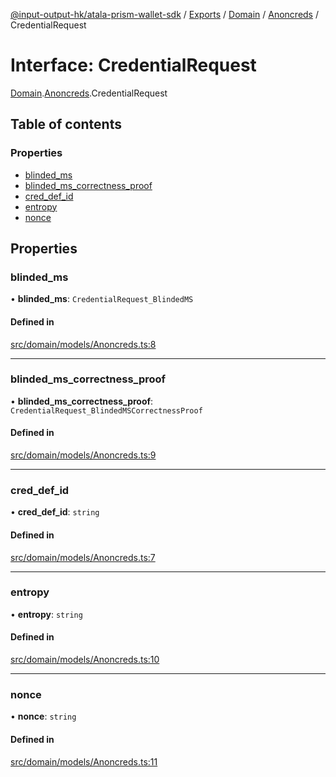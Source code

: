 [@input-output-hk/atala-prism-wallet-sdk](../README.md) / [Exports](../modules.md) / [Domain](../modules/Domain.md) / [Anoncreds](../modules/Domain.Anoncreds.md) / CredentialRequest

# Interface: CredentialRequest

[Domain](../modules/Domain.md).[Anoncreds](../modules/Domain.Anoncreds.md).CredentialRequest

## Table of contents

### Properties

- [blinded\_ms](Domain.Anoncreds.CredentialRequest.md#blinded_ms)
- [blinded\_ms\_correctness\_proof](Domain.Anoncreds.CredentialRequest.md#blinded_ms_correctness_proof)
- [cred\_def\_id](Domain.Anoncreds.CredentialRequest.md#cred_def_id)
- [entropy](Domain.Anoncreds.CredentialRequest.md#entropy)
- [nonce](Domain.Anoncreds.CredentialRequest.md#nonce)

## Properties

### blinded\_ms

• **blinded\_ms**: `CredentialRequest_BlindedMS`

#### Defined in

[src/domain/models/Anoncreds.ts:8](https://github.com/input-output-hk/atala-prism-wallet-sdk-ts/blob/3f28060/src/domain/models/Anoncreds.ts#L8)

___

### blinded\_ms\_correctness\_proof

• **blinded\_ms\_correctness\_proof**: `CredentialRequest_BlindedMSCorrectnessProof`

#### Defined in

[src/domain/models/Anoncreds.ts:9](https://github.com/input-output-hk/atala-prism-wallet-sdk-ts/blob/3f28060/src/domain/models/Anoncreds.ts#L9)

___

### cred\_def\_id

• **cred\_def\_id**: `string`

#### Defined in

[src/domain/models/Anoncreds.ts:7](https://github.com/input-output-hk/atala-prism-wallet-sdk-ts/blob/3f28060/src/domain/models/Anoncreds.ts#L7)

___

### entropy

• **entropy**: `string`

#### Defined in

[src/domain/models/Anoncreds.ts:10](https://github.com/input-output-hk/atala-prism-wallet-sdk-ts/blob/3f28060/src/domain/models/Anoncreds.ts#L10)

___

### nonce

• **nonce**: `string`

#### Defined in

[src/domain/models/Anoncreds.ts:11](https://github.com/input-output-hk/atala-prism-wallet-sdk-ts/blob/3f28060/src/domain/models/Anoncreds.ts#L11)
